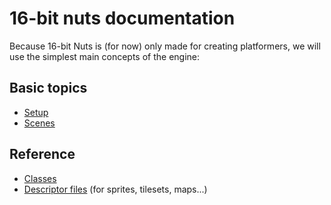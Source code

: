 # 16-bit nuts documentation

Because 16-bit Nuts is (for now) only made for creating platformers, we will use the simplest main concepts of the engine:

## Basic topics

- [Setup](setup.md)
- [Scenes](scenes.md)

## Reference

- [Classes](reference/classes.md)
- [Descriptor files](reference/descriptor_files.md) (for sprites, tilesets, maps...)
